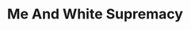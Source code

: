 ---
title: "Me And White Supremacy"
authors:
    - "Layla F. Saad"
type: "book"
categories: 
    - "white supremacy"
link: "https://www.meandwhitesupremacybook.com/the-book"
---
